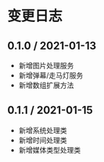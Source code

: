 # 变更日志

## 0.1.0 / 2021-01-13

- 新增图片处理服务
- 新增弹幕/走马灯服务
- 新增数组扩展方法

## 0.1.1 / 2021-01-15

- 新增系统处理类
- 新增时间处理类
- 新增媒体类型处理类